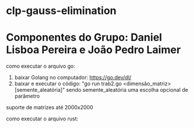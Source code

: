 # clp-gauss-elimination 

# Componentes do Grupo: Daniel Lisboa Pereira e João Pedro Laimer
como executar o arquivo go: 
1) baixar Golang no computador: https://go.dev/dl/
2) baixar e executar o código: "go run trab2.go <dimensão_matriz> [semente_aleatória]" sendo semente_aleatória uma escolha opcional de parâmetro

suporte de matrizes até 2000x2000


como executar o arquivo rust:

